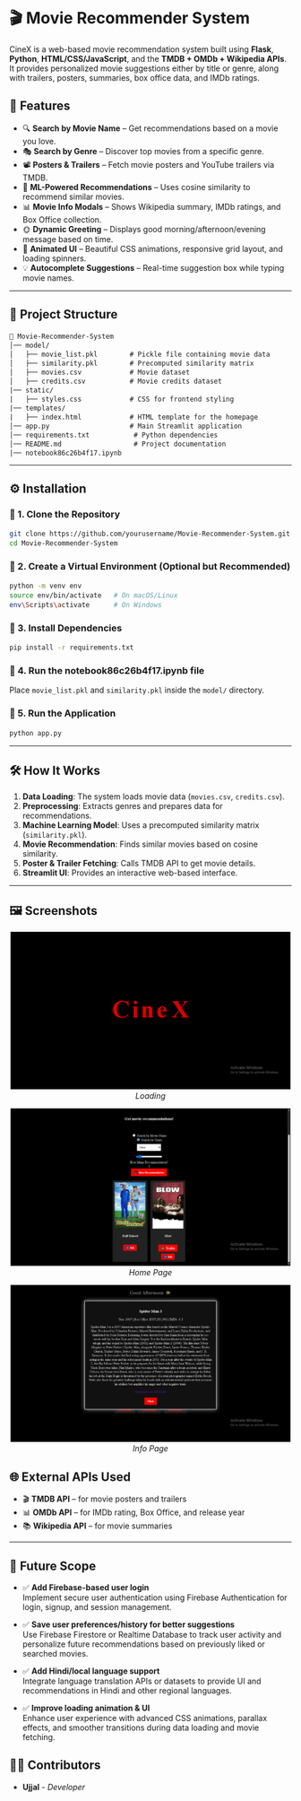 # 🎬 Movie Recommender System

CineX is a web-based movie recommendation system built using **Flask**, **Python**, **HTML/CSS/JavaScript**, and the **TMDB + OMDb + Wikipedia APIs**. It provides personalized movie suggestions either by title or genre, along with trailers, posters, summaries, box office data, and IMDb ratings.

## 🚀 Features

- 🔍 **Search by Movie Name** – Get recommendations based on a movie you love.
- 🎭 **Search by Genre** – Discover top movies from a specific genre.
- 📽️ **Posters & Trailers** – Fetch movie posters and YouTube trailers via TMDB.
- 🧠 **ML-Powered Recommendations** – Uses cosine similarity to recommend similar movies.
- 📊 **Movie Info Modals** – Shows Wikipedia summary, IMDb ratings, and Box Office collection.
- 🌞 **Dynamic Greeting** – Displays good morning/afternoon/evening message based on time.
- 🎨 **Animated UI** – Beautiful CSS animations, responsive grid layout, and loading spinners.
- 💡 **Autocomplete Suggestions** – Real-time suggestion box while typing movie names.

---

## 📂 Project Structure

```
📁 Movie-Recommender-System
│── model/
│   ├── movie_list.pkl        # Pickle file containing movie data
│   ├── similarity.pkl        # Precomputed similarity matrix
│   ├── movies.csv            # Movie dataset
│   ├── credits.csv           # Movie credits dataset
|── static/
|   ├── styles.css            # CSS for frontend styling
|── templates/
|   ├── index.html            # HTML template for the homepage
│── app.py                    # Main Streamlit application
│── requirements.txt           # Python dependencies
│── README.md                  # Project documentation
|── notebook86c26b4f17.ipynb
```

---

## ⚙️ Installation

### 🔹 1. Clone the Repository

```bash
git clone https://github.com/yourusername/Movie-Recommender-System.git
cd Movie-Recommender-System
```

### 🔹 2. Create a Virtual Environment (Optional but Recommended)

```bash
python -m venv env
source env/bin/activate   # On macOS/Linux
env\Scripts\activate      # On Windows
```

### 🔹 3. Install Dependencies

```bash
pip install -r requirements.txt
```

### 🔹 4. Run the notebook86c26b4f17.ipynb file

Place `movie_list.pkl` and `similarity.pkl` inside the `model/` directory.

### 🔹 5. Run the Application

```bash
python app.py
```

---

## 🛠️ How It Works

1. **Data Loading**: The system loads movie data (`movies.csv`, `credits.csv`).
2. **Preprocessing**: Extracts genres and prepares data for recommendations.
3. **Machine Learning Model**: Uses a precomputed similarity matrix (`similarity.pkl`).
4. **Movie Recommendation**: Finds similar movies based on cosine similarity.
5. **Poster & Trailer Fetching**: Calls TMDB API to get movie details.
6. **Streamlit UI**: Provides an interactive web-based interface.

---

## 🖼️ Screenshots

<p align="center">
  <img src="intro.png" alt="Intro Animation" width="500"/>
  <br><em>Loading</em>
</p>

<p align="center">
  <img src="homepage.png" alt="Home Page" width="500"/>
  <br><em>Home Page</em>
</p>

<p align="center">
  <img src="info.png" alt="Info Page" width="500"/>
  <br><em>Info Page</em>
</p>




## 🌐 External APIs Used

- 🎬 **TMDB API** – for movie posters and trailers  
- 📊 **OMDb API** – for IMDb rating, Box Office, and release year 
- 📚 **Wikipedia API** – for movie summaries  

---
## 🔮 Future Scope

- ✅ **Add Firebase-based user login**  
  Implement secure user authentication using Firebase Authentication for login, signup, and session management.

- ✅ **Save user preferences/history for better suggestions**  
  Use Firebase Firestore or Realtime Database to track user activity and personalize future recommendations based on previously liked or searched movies.

- ✅ **Add Hindi/local language support**  
  Integrate language translation APIs or datasets to provide UI and recommendations in Hindi and other regional languages.

- ✅ **Improve loading animation & UI**  
  Enhance user experience with advanced CSS animations, parallax effects, and smoother transitions during data loading and movie fetching.


## 👨‍💻 Contributors

- **Ujjal** - *Developer*
